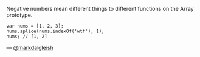 Negative numbers mean different things to different functions on the Array prototype.

```
var nums = [1, 2, 3];
nums.splice(nums.indexOf('wtf'), 1);
nums; // [1, 2]
```

— [@markdalgleish][1]

[1]:https://twitter.com/markdalgleish
